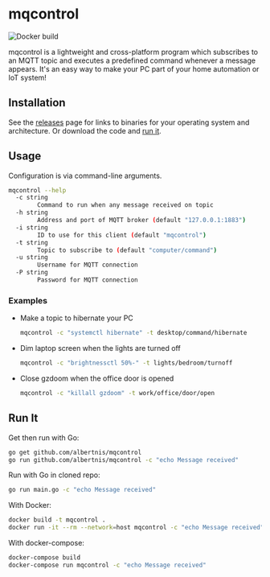 # mqcontrol

![Docker build](https://github.com/albertnis/mqcontrol/workflows/Docker%20build/badge.svg)

mqcontrol is a lightweight and cross-platform program which subscribes to an MQTT topic and executes a predefined command whenever a message appears. It's an easy way to make your PC part of your home automation or IoT system!

## Installation

See the [releases](https://github.com/albertnis/mqcontrol/releases) page for links to binaries for your operating system and architecture. Or download the code and [run it](#run-it).

## Usage

Configuration is via command-line arguments.

```bash
mqcontrol --help
  -c string
        Command to run when any message received on topic
  -h string
        Address and port of MQTT broker (default "127.0.0.1:1883")
  -i string
        ID to use for this client (default "mqcontrol")
  -t string
        Topic to subscribe to (default "computer/command")
  -u string
        Username for MQTT connection
  -P string
        Password for MQTT connection
```

### Examples

* Make a topic to hibernate your PC

    ```bash
    mqcontrol -c "systemctl hibernate" -t desktop/command/hibernate
    ```

* Dim laptop screen when the lights are turned off

    ```bash
    mqcontrol -c "brightnessctl 50%-" -t lights/bedroom/turnoff
    ```

* Close gzdoom when the office door is opened

    ```bash
    mqcontrol -c "killall gzdoom" -t work/office/door/open
    ```

## Run It

Get then run with Go:

```bash
go get github.com/albertnis/mqcontrol
go run github.com/albertnis/mqcontrol -c "echo Message received"
```

Run with Go in cloned repo:

```bash
go run main.go -c "echo Message received"
```

With Docker:

```bash
docker build -t mqcontrol .
docker run -it --rm --network=host mqcontrol -c "echo Message received"
```

With docker-compose:

```bash
docker-compose build
docker-compose run mqcontrol -c "echo Message received"
```
